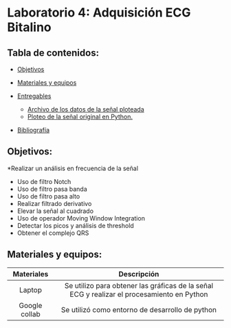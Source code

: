 # Laboratorio 4: Adquisición ECG Bitalino
## Tabla de contenidos:
* [Objetivos](#objetivos)
* [Materiales y equipos](#materiales-y-equipos)
* [Entregables](#entregable)

  * [Archivo de los datos de la señal ploteada](#archivos)
  * [Ploteo de la señal original en Python.](#gráficos-en-python)

* [Bibliografía](#bibliografía)

## Objetivos:

*Realizar un análisis en frecuencia de la señal
* Uso de filtro Notch
* Uso de filtro pasa banda
* Uso de filtro pasa alto
* Realizar filtrado derivativo
* Elevar la señal al cuadrado
* Uso de operador Moving Window Integration
* Detectar los picos y análisis de threshold
* Obtener el complejo QRS

## Materiales y equipos:

<div align="center">

|  **Materiales**  | **Descripción** | 
|:------------:|:---------------:|
|   Laptop   |   Se utilizo para obtener las gráficas de la señal ECG y realizar el procesamiento en Python |
|    Google collab   |  Se utilizó como entorno de desarrollo de python |

